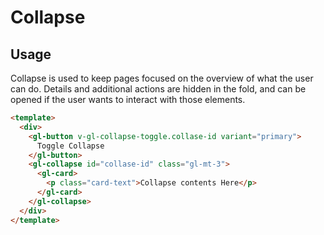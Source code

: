 # Collapse

<!-- STORY -->

## Usage

Collapse is used to keep pages focused on the overview of what the user can do. Details and additional actions are hidden in the fold, and can be opened if the user wants to interact with those elements.

```html
<template>
  <div>
    <gl-button v-gl-collapse-toggle.collase-id variant="primary">
      Toggle Collapse
    </gl-button>
    <gl-collapse id="collase-id" class="gl-mt-3">
      <gl-card>
        <p class="card-text">Collapse contents Here</p>
      </gl-card>
    </gl-collapse>
  </div>
</template>
```
